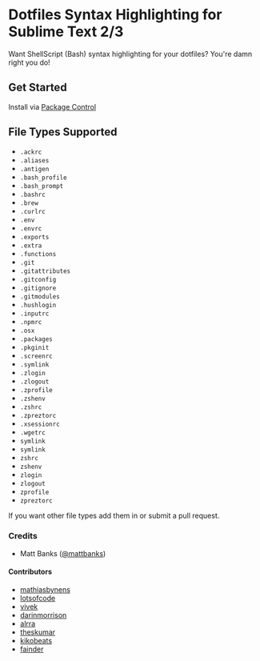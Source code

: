 # Dotfiles Syntax Highlighting for Sublime Text 2/3

Want ShellScript (Bash) syntax highlighting for your dotfiles? You're damn right you do!

## Get Started

Install via [Package Control](https://sublime.wbond.net/)

## File Types Supported

- `.ackrc`
- `.aliases`
- `.antigen`
- `.bash_profile`
- `.bash_prompt`
- `.bashrc`
- `.brew`
- `.curlrc`
- `.env`
- `.envrc`
- `.exports`
- `.extra`
- `.functions`
- `.git`
- `.gitattributes`
- `.gitconfig`
- `.gitignore`
- `.gitmodules`
- `.hushlogin`
- `.inputrc`
- `.npmrc`
- `.osx`
- `.packages`
- `.pkginit`
- `.screenrc`
- `.symlink`
- `.zlogin`
- `.zlogout`
- `.zprofile`
- `.zshenv`
- `.zshrc`
- `.zpreztorc`
- `.xsessionrc`
- `.wgetrc`
- `symlink`
- `symlink`
- `zshrc`
- `zshenv`
- `zlogin`
- `zlogout`
- `zprofile`
- `zpreztorc`

If you want other file types add them in or submit a pull request.

### Credits

- Matt Banks ([@mattbanks](http://twitter.com/mattbanks))

#### Contributors

- [mathiasbynens](https://github.com/mathiasbynens)
- [lotsofcode](https://github.com/lotsofcode)
- [vivek](https://github.com/vivek)
- [darinmorrison](https://github.com/darinmorrison)
- [alrra](https://github.com/alrra)
- [theskumar](https://github.com/theskumar)
- [kikobeats](https://github.com/kikobeats)
- [fainder](https://github.com/fainder)
